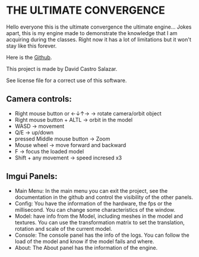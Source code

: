 # THE ULTIMATE CONVERGENCE


Hello everyone this is the ultimate convergence the ultimate engine... Jokes apart, this is my engine made to demonstrate the knowledge that I am acquiring during the classes. Right now it has a lot of limitations but it won't stay like this forever.

Here is the [Github](https://github.com/DADSILVER/UPC-Videogame-Engine).

This project is made by David Castro Salazar.

See license file for a correct use of this software.

## Camera controls:
- Right mouse button or ←↓↑→ -> rotate camera/orbit object
- Right mouse button + ALTL -> orbit in the model
- WASD -> movement
- Q/E -> up/down
- pressed Middle mouse button -> Zoom
- Mouse wheel -> move forward and backward
- F -> focus the loaded model
- Shift + any movement -> speed incresed x3

## Imgui Panels:
- Main Menu: In the main menu you can exit the project, see the documentation in the github and control the visibility of the other panels. 
- Config: You have the information of the hardware, the fps or the millisecond. You can change some characteristics of the window.
- Model: have info from the Model, including meshes in the model and textures. You can use the transformation matrix to set the translation, rotation and scale of the current model.
- Console: The console panel has the info of the logs. You can follow the load of the model and know if the model fails and where.
- About: The About panel has the information of the engine.
